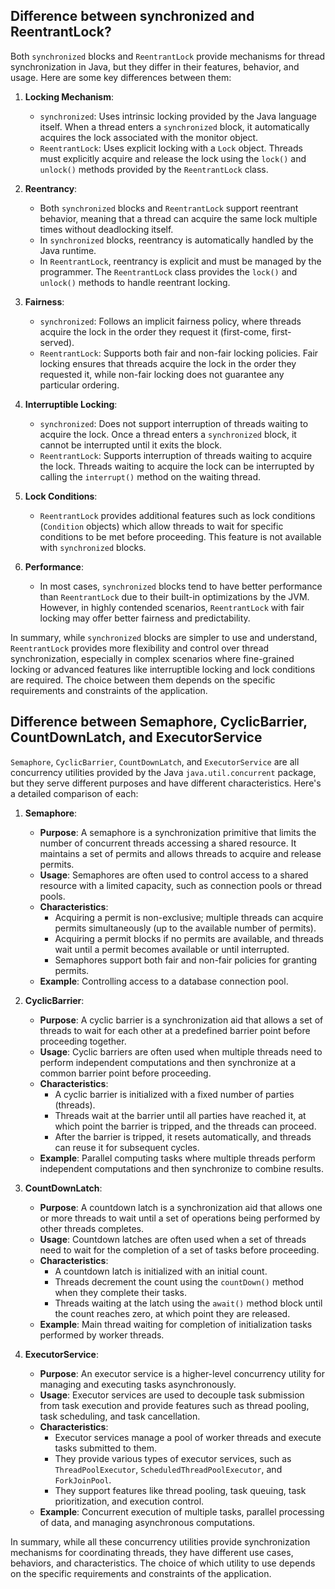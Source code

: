 ## Difference between synchronized and ReentrantLock?

Both `synchronized` blocks and `ReentrantLock` provide mechanisms for thread synchronization in Java, but they differ in their features, behavior, and usage. Here are some key differences between them:

1. **Locking Mechanism**:
    - `synchronized`: Uses intrinsic locking provided by the Java language itself. When a thread enters a `synchronized` block, it automatically acquires the lock associated with the monitor object.
    - `ReentrantLock`: Uses explicit locking with a `Lock` object. Threads must explicitly acquire and release the lock using the `lock()` and `unlock()` methods provided by the `ReentrantLock` class.

2. **Reentrancy**:
    - Both `synchronized` blocks and `ReentrantLock` support reentrant behavior, meaning that a thread can acquire the same lock multiple times without deadlocking itself.
    - In `synchronized` blocks, reentrancy is automatically handled by the Java runtime.
    - In `ReentrantLock`, reentrancy is explicit and must be managed by the programmer. The `ReentrantLock` class provides the `lock()` and `unlock()` methods to handle reentrant locking.

3. **Fairness**:
    - `synchronized`: Follows an implicit fairness policy, where threads acquire the lock in the order they request it (first-come, first-served).
    - `ReentrantLock`: Supports both fair and non-fair locking policies. Fair locking ensures that threads acquire the lock in the order they requested it, while non-fair locking does not guarantee any particular ordering.

4. **Interruptible Locking**:
    - `synchronized`: Does not support interruption of threads waiting to acquire the lock. Once a thread enters a `synchronized` block, it cannot be interrupted until it exits the block.
    - `ReentrantLock`: Supports interruption of threads waiting to acquire the lock. Threads waiting to acquire the lock can be interrupted by calling the `interrupt()` method on the waiting thread.

5. **Lock Conditions**:
    - `ReentrantLock` provides additional features such as lock conditions (`Condition` objects) which allow threads to wait for specific conditions to be met before proceeding. This feature is not available with `synchronized` blocks.

6. **Performance**:
    - In most cases, `synchronized` blocks tend to have better performance than `ReentrantLock` due to their built-in optimizations by the JVM. However, in highly contended scenarios, `ReentrantLock` with fair locking may offer better fairness and predictability.

In summary, while `synchronized` blocks are simpler to use and understand, `ReentrantLock` provides more flexibility and control over thread synchronization, especially in complex scenarios where fine-grained locking or advanced features like interruptible locking and lock conditions are required. The choice between them depends on the specific requirements and constraints of the application.

## Difference between Semaphore, CyclicBarrier, CountDownLatch, and ExecutorService

`Semaphore`, `CyclicBarrier`, `CountDownLatch`, and `ExecutorService` are all concurrency utilities provided by the Java `java.util.concurrent` package, but they serve different purposes and have different characteristics. Here's a detailed comparison of each:

1. **Semaphore**:
   - **Purpose**: A semaphore is a synchronization primitive that limits the number of concurrent threads accessing a shared resource. It maintains a set of permits and allows threads to acquire and release permits.
   - **Usage**: Semaphores are often used to control access to a shared resource with a limited capacity, such as connection pools or thread pools.
   - **Characteristics**:
      - Acquiring a permit is non-exclusive; multiple threads can acquire permits simultaneously (up to the available number of permits).
      - Acquiring a permit blocks if no permits are available, and threads wait until a permit becomes available or until interrupted.
      - Semaphores support both fair and non-fair policies for granting permits.
   - **Example**: Controlling access to a database connection pool.

2. **CyclicBarrier**:
   - **Purpose**: A cyclic barrier is a synchronization aid that allows a set of threads to wait for each other at a predefined barrier point before proceeding together.
   - **Usage**: Cyclic barriers are often used when multiple threads need to perform independent computations and then synchronize at a common barrier point before proceeding.
   - **Characteristics**:
      - A cyclic barrier is initialized with a fixed number of parties (threads).
      - Threads wait at the barrier until all parties have reached it, at which point the barrier is tripped, and the threads can proceed.
      - After the barrier is tripped, it resets automatically, and threads can reuse it for subsequent cycles.
   - **Example**: Parallel computing tasks where multiple threads perform independent computations and then synchronize to combine results.

3. **CountDownLatch**:
   - **Purpose**: A countdown latch is a synchronization aid that allows one or more threads to wait until a set of operations being performed by other threads completes.
   - **Usage**: Countdown latches are often used when a set of threads need to wait for the completion of a set of tasks before proceeding.
   - **Characteristics**:
      - A countdown latch is initialized with an initial count.
      - Threads decrement the count using the `countDown()` method when they complete their tasks.
      - Threads waiting at the latch using the `await()` method block until the count reaches zero, at which point they are released.
   - **Example**: Main thread waiting for completion of initialization tasks performed by worker threads.

4. **ExecutorService**:
   - **Purpose**: An executor service is a higher-level concurrency utility for managing and executing tasks asynchronously.
   - **Usage**: Executor services are used to decouple task submission from task execution and provide features such as thread pooling, task scheduling, and task cancellation.
   - **Characteristics**:
      - Executor services manage a pool of worker threads and execute tasks submitted to them.
      - They provide various types of executor services, such as `ThreadPoolExecutor`, `ScheduledThreadPoolExecutor`, and `ForkJoinPool`.
      - They support features like thread pooling, task queuing, task prioritization, and execution control.
   - **Example**: Concurrent execution of multiple tasks, parallel processing of data, and managing asynchronous computations.

In summary, while all these concurrency utilities provide synchronization mechanisms for coordinating threads, they have different use cases, behaviors, and characteristics. The choice of which utility to use depends on the specific requirements and constraints of the application.